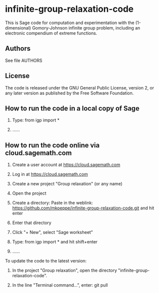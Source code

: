 infinite-group-relaxation-code
==============================

This is Sage code for computation and experimentation with the (1-dimensional) Gomory-Johnson infinite group problem,
including an electronic compendium of extreme functions.

Authors
-------

See file AUTHORS

License
-------

The code is released under the GNU General Public License, version 2, or any later version as published by the Free Software Foundation.

How to run the code in a local copy of Sage
-------------------------------------------

1. Type: from igp import *

2. ......


How to run the code online via cloud.sagemath.com
-------------------------------------------------

1. Create a user account at https://cloud.sagemath.com

2. Log in at https://cloud.sagemath.com

3. Create a new project "Group relaxation" (or any name)

4. Open the project

5. Create a directory: 
   Paste in the weblink: https://github.com/mkoeppe/infinite-group-relaxation-code.git
   and hit enter

6. Enter that directory

7. Click "+ New", select "Sage worksheet"

8. Type:  from igp import *
   and hit shift+enter

9. ......




To update the code to the latest version:

1. In the project "Group relaxation", open the directory "infinite-group-relaxation-code".
   
2. In the line "Terminal command...", enter: git pull 


